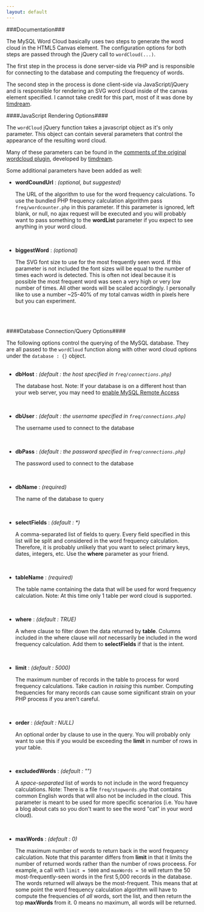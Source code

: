 ```yaml
---
layout: default
---
```


###Documentation###

The MySQL Word Cloud basically uses two steps to generate the word cloud in the HTML5 Canvas element. The configuration options for both steps are passed through the jQuery call to `wordCloud(...)`.

The first step in the process is done server-side via PHP and is responsible for connecting to the database and computing the frequency of words.

The second step in the process is done client-side via JavaScript/jQuery and is responsible for rendering an SVG word cloud inside of the canvas element specified. I cannot take credit for this part, most of it was done by [timdream](https://github.com/timdream).

####JavaScript Rendering Options####

The `wordCloud` jQuery function takes a javascript object as it's only parameter. This object can contain several parameters that control the appearance of the resulting word cloud.

Many of these parameters can be found in the [comments of the original wordcloud plugin](https://github.com/timdream/wordcloud/blob/master/jquery.wordcloud.js), developed by [timdream](https://github.com/timdream).

Some additional parameters have been added as well:

- **wordCoundUrl** : *(optional, but suggested)*

	The URL of the algorithm to use for the word frequency calculations. To use the bundled PHP frequency calculation algorithm pass `freq/wordcounter.php` in this parameter. If this parameter is ignored, left blank, or null, no ajax request will be executed and you will probably want to pass something to the **wordList** parameter if you expect to see anything in your word cloud.  
<br>
	
- **biggestWord** : *(optional)*

	The SVG font size to use for the most frequently seen word. If this parameter is not included the font sizes will be equal to the number of times each word is detected. This is often not ideal because it is possible the most frequent word was seen a very high or very low number of times. All other words will be scaled accordingly. I personally like to use a number ~25-40% of my total canvas width in pixels here but you can experiment.  
<br>
<br>

####Database Connection/Query Options####

The following options control the querying of the MySQL database. They are all passed to the `wordCloud` function along with other word cloud options under the `database : {}` object.   
<br>

- **dbHost** : *(default : the host specified in `freq/connections.php`)* 

	The database host. Note: If your database is on a different host than your web server, you may need to [enable MySQL Remote Access](http://www.cyberciti.biz/tips/how-do-i-enable-remote-access-to-mysql-database-server.html)  
<br>

- **dbUser** : *(default : the username specified in `freq/connections.php`)* 

	The username used to connect to the database  
<br>

- **dbPass** : *(default : the password specified in `freq/connections.php`)*
 
	The password used to connect to the database  
<br>

- **dbName** : *(required)* 

	The name of the database to query  
<br>

- **selectFields** : *(default : \*)* 

	A comma-separated list of fields to query. Every field specified in this list will be split and considered in the word frequency calculation. Therefore, it is probably unlikely that you want to select primary keys, dates, integers, etc. Use the **where** parameter as your friend.  
<br>

- **tableName** : *(required)*

	The table name containing the data that will be used for word frequency calculation. Note: At this time only 1 table per word cloud is supported.  
<br>

- **where** : *(default : TRUE)*

	A where clause to filter down the data returned by **table**. Columns included in the where clause will *not* necessarily be included in the word frequency calculation. Add them to **selectFields** if that is the intent.  
<br>

- **limit** : *(default : 5000)*

	The maximum number of records in the table to process for word frequency calculations. Take caution in *raising* this number. Computing frequencies for many records can cause some significant strain on your PHP process if you aren't careful.  
<br>

- **order** : *(default : NULL)*

	An optional order by clause to use in the query. You will probably only want to use this if you would be exceeding the **limit** in number of rows in your table.  
<br>

- **excludedWords** : *(default : "")*

	A *space-separated* list of words to not include in the word frequency calculations. Note: There is a file `freq/stopwords.php` that contains common English words that will also not be included in the cloud. This parameter is meant to be used for more specific scenarios (i.e. You have a blog about cats so you don't want to see the word "cat" in your word cloud).  
<br>

- **maxWords** : *(default : 0)*

	The maximum number of words to return back in the word frequency calculation. Note that this paramter differs from **limit** in that it limits the number of returned words rather than the number of rows proceess. For example, a call with `limit = 5000` and `maxWords = 50` will return the 50 most-frequently-seen words in the first 5,000 records in the database. The words returned will always be the most-frequent. This means that at some point the word frequency calculation algorithm will have to compute the frequencies of *all* words, sort the list, and then return the top **maxWords** from it. 0 means no maximum, all words will be returned.  
<br>
